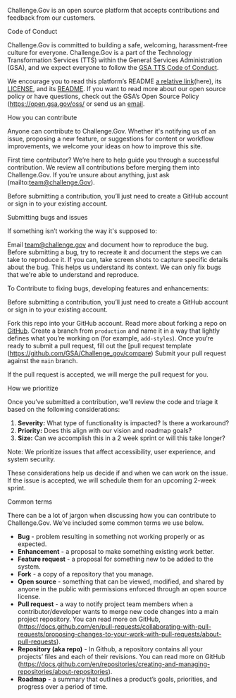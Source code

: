 Challenge.Gov is an open source platform that accepts contributions and feedback from our customers.   

Code of Conduct

Challenge.Gov is committed to building a safe, welcoming, harassment-free culture for everyone. Challenge.Gov is a part of the Technology Transformation Services (TTS) within the General Services Administration (GSA), and we expect everyone to follow the [GSA TTS Code of Conduct](https://handbook.tts.gsa.gov/about-us/code-of-conduct/).

We encourage you to read this platform’s README [a relative link](DEVELOPER-LOCAL-CONFIG.md.md)(here), its [LICENSE]( https://github.com/GSA/Challenge_gov/blob/main/LICENSE), and its [README](https://github.com/GSA/Challenge_gov/blob/main/README.md). If you want to read more about our open source policy or have questions, check out the GSA’s Open Source Policy (https://open.gsa.gov/oss/ or send us an [email](mailto:team@challenge.gov).

How you can contribute

Anyone can contribute to Challenge.Gov. Whether it's notifying us of an issue, proposing a new feature, or suggestions for content or workflow improvements, we welcome your ideas on how to improve this site.

First time contributor? We’re here to help guide you through a successful contribution. We review all contributions before merging them into Challenge.Gov. If you’re unsure about anything, just ask (mailto:team@challenge.Gov).

Before submitting a contribution, you’ll just need to create a GitHub account or sign in to your existing account.  

Submitting bugs and issues

If something isn’t working the way it's supposed to:

Email  team@challenge.gov and document how to reproduce the bug. Before submitting a bug, try to recreate it and document the steps we can take to reproduce it. If you can, take screen shots to capture specific details about the bug. This helps us understand its context. We can only fix bugs that we're able to understand and reproduce.

To Contribute to fixing bugs, developing features and enhancements: 

Before submitting a contribution, you’ll just need to create a GitHub account or sign in to your existing account.  

Fork this repo into your GitHub account. Read more about forking a repo on [GitHub](https://help.github.com/articles/fork-a-repo/).
Create a branch from `production` and name it in a way that lightly defines what you’re working on (for example, `add-styles`).
Once you’re ready to submit a pull request, fill out the [pull request template (https://github.com/GSA/Challenge_gov/compare)
Submit your pull request against the `main` branch. 

If the pull request is accepted, we will merge the pull request for you. 

How we prioritize

Once you’ve submitted a contribution, we'll review the code and triage it based on the following considerations:
1. **Severity:** What type of functionality is impacted? Is there a workaround?
2. **Priority:** Does this align with our vision and roadmap goals?
3. **Size:** Can we accomplish this in a 2 week sprint or will this take longer? 



Note: We prioritize issues that affect accessibility, user experience, and system security. 

These considerations help us decide if and when we can work on the issue. If the issue is accepted, we will schedule them for an upcoming 2-week sprint.

Common terms

There can be a lot of jargon when discussing how you can contribute to Challenge.Gov. We’ve included some common terms we use below.

- **Bug** - problem resulting in something not working properly or as expected.
- **Enhancement** - a proposal to make something existing work better. 
- **Feature request** - a proposal for something new to be added to the system. 
- **Fork** - a copy of a repository that you manage. 
- **Open source** - something that can be viewed, modified, and shared by anyone in the public with permissions enforced through an open source license.
- **Pull request** - a way to notify project team members when a contributor/developer wants to merge new code changes into a main project repository. You can read more on GitHub, (https://docs.github.com/en/pull-requests/collaborating-with-pull-requests/proposing-changes-to-your-work-with-pull-requests/about-pull-requests).
- **Repository (aka repo)** - In Github, a repository contains all your projects’ files and each of their revisions. You can read more on GitHub (https://docs.github.com/en/repositories/creating-and-managing-repositories/about-repositories). 
- **Roadmap** - a summary that outlines a product’s goals, priorities, and progress over a period of time. 
